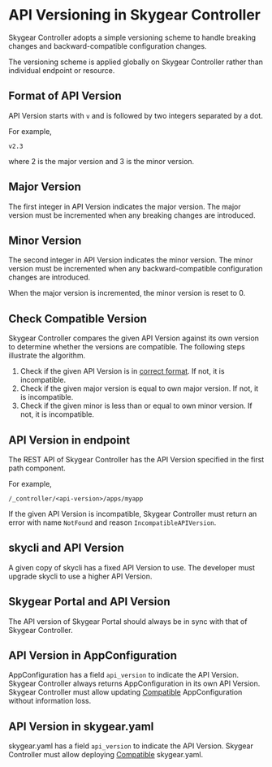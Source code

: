 # API Versioning in Skygear Controller

Skygear Controller adopts a simple versioning scheme to handle breaking changes and backward-compatible configuration changes.

The versioning scheme is applied globally on Skygear Controller rather than individual endpoint or resource.

## Format of API Version

API Version starts with `v` and is followed by two integers separated by a dot.

For example,

```
v2.3
```

where 2 is the major version and 3 is the minor version.

## Major Version

The first integer in API Version indicates the major version.
The major version must be incremented when any breaking changes are introduced.

## Minor Version

The second integer in API Version indicates the minor version.
The minor version must be incremented when any backward-compatible configuration changes are introduced.

When the major version is incremented, the minor version is reset to 0.

## Check Compatible Version

Skygear Controller compares the given API Version against its own version to
determine whether the versions are compatible.
The following steps illustrate the algorithm.

1. Check if the given API Version is in [correct format](#format-of-api-version). If not, it is incompatible.
2. Check if the given major version is equal to own major version. If not, it is incompatible.
3. Check if the given minor is less than or equal to own minor version. If not, it is incompatible.

## API Version in endpoint

The REST API of Skygear Controller has the API Version specified in the first path component.

For example,

```
/_controller/<api-version>/apps/myapp
```

If the given API Version is incompatible, Skygear Controller must return an error with name `NotFound` and reason `IncompatibleAPIVersion`.

## skycli and API Version

A given copy of skycli has a fixed API Version to use.
The developer must upgrade skycli to use a higher API Version.

## Skygear Portal and API Version

The API version of Skygear Portal should always be in sync with that of Skygear Controller.

## API Version in AppConfiguration

AppConfiguration has a field `api_version` to indicate the API Version.
Skygear Controller always returns AppConfiguration in its own API Version.
Skygear Controller must allow updating [Compatible](#check-compatible-version) AppConfiguration without information loss.

## API Version in skygear.yaml

skygear.yaml has a field `api_version` to indicate the API Version.
Skygear Controller must allow deploying [Compatible](#check-compatible-version) skygear.yaml.

